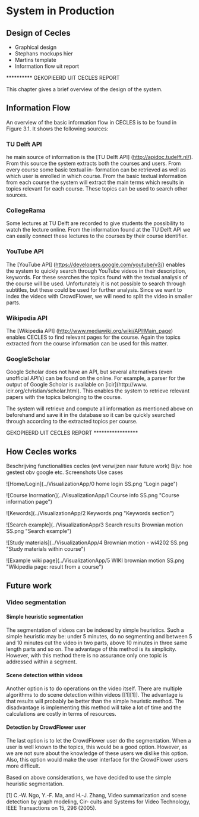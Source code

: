 # System in Production

## Design of Cecles

- Graphical design
- Stephans mockups hier
- Martins template
- Information flow uit report




********** GEKOPIEERD UIT CECLES REPORT

This chapter gives a brief overview of the design of the system.

## Information Flow
An overview of the basic information flow in CECLES is to be found in Figure 3.1. It shows the following sources:

### TU Delft API
he main source of information is the [TU Delft API] (http://apidoc.tudelft.nl/). From this source the system extracts both the courses and users. From every course some basic textual in- formation can be retrieved as well as which user is enrolled in which course. From the basic textual information from each course the system will extract the main terms which results in topics relevant for each course. These topics can be used to search other sources.

### CollegeRama
Some lectures at TU Delft are recorded to give students the possibility to watch the lecture online. From the information found at the TU Delft API we can easily connect these lectures to the courses by their course identifier.

### YouTube API
The [YouTube API] (https://developers.google.com/youtube/v3/) enables the system to quickly search through YouTube videos in their description, keywords. For these searches the topics found with the textual analysis of the course will be used. Unfortunately it is not possible to search through subtitles, but these could be used for further analysis. Since we want to index the videos with CrowdFlower, we will need to split the video in smaller parts.

### Wikipedia API
The [Wikipedia API] (http://www.mediawiki.org/wiki/API:Main_page) enables CECLES to find relevant pages for the course. Again the topics extracted from the course information can be used for this matter.

### GoogleScholar
Google Scholar does not have an API, but several alternatives (even unofficial API’s) can be found on the online. For example, a parser for the output of Google Scholar is available on [icir](http://www. icir.org/christian/scholar.html). This enables the system to retrieve relevant papers with the topics belonging to the course.

The system will retrieve and compute all information as mentioned above on beforehand and save it in the database so it can be quickly searched through according to the extracted topics per course.

 GEKOPIEERD UIT CECLES REPORT *****************





## How Cecles works
Beschrijving functionalities cecles (evt verwijzen naar future work)
Bijv: hoe gestest obv google etc.
Screenshots
Use cases



![Home/Login](../VisualizationApp/0 home login SS.png "Login page")

![Course Inormation](../VisualizationApp/1 Course info SS.png "Course information page")

![Kewords](../VisualizationApp/2 Keywords.png "Keywords section")

![Search example](../VisualizationApp/3 Search results Brownian motion SS.png "Search example")

![Study materials](../VisualizationApp/4 Brownian motion - wi4202 SS.png "Study materials within course")

![Example wiki page](../VisualizationApp/5 WIKI brownian motion SS.png "Wikipedia page: result from a course")


## Future work
### Video segmentation

#### Simple heuristic segmentation
The segmentation of videos can be indexed by simple heuristics. Such a simple heuristic may be: under 5 minutes, do no segmenting and between 5 and 10 minutes cut the video in two parts, above 10 minutes in three same length parts and so on. The advantage of this method is its simplicity. However, with this method there is no assurance only one topic is addressed within a segment.

#### Scene detection within videos
Another option is to do operations on the video itself. There are multiple algorithms to do scene detection within videos [[1][1]]. The advantage is that results will probably be better than the simple heuristic method. The disadvantage is implementing this method will take a lot of time and the calculations are costly in terms of resources.

#### Detection by CrowdFlower user
The last option is to let the CrowdFlower user do the segmentation. When a user is well known to the topics, this would be a good option. However, as we are not sure about the knowledge of these users we dislike this option. Also, this option would make the user interface for the CrowdFlower users more difficult.
	

Based on above considerations, we have decided to use the simple heuristic segmentation.

[1] C.-W. Ngo, Y.-F. Ma, and H.-J. Zhang, Video summarization and scene detection by graph modeling, Cir- cuits and Systems for Video Technology, IEEE Transactions on 15, 296 (2005).
